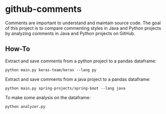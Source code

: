 # github-comments

Comments are important to understand and maintain source code. The goal of this project is to
compare commenting styles in Java and Python projects by analyzing comments in Java and Python
projects on GitHub.

## How-To

Extract and save comments from a python project to a pandas dataframe:
```
python main.py keras-team/keras --lang py
```

Extract and save comments from a java project to a pandas dataframe:
```
python main.py spring-projects/spring-boot --lang java
```

To make some analysis on the dataframe:
```
python analyzer.py
```
